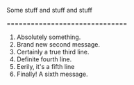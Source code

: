 Some stuff and stuff and stuff

==============================

1. Absolutely something.
2. Brand new second message.
3. Certainly a true third line.
4. Definite fourth line.
5. Eerily, it's a fifth line
6. Finally! A sixth message.
